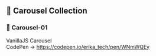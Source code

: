 ## 🌱 Carousel Collection

### 💭 Carousel-01
VanillaJS Carousel  
CodePen → https://codepen.io/erika_tech/pen/WNmWQEy
